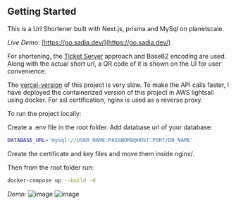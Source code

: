 ## Getting Started
This is a Url Shortener built with Next.js, prisma and MySql on planetscale.

*Live Demo*: [https://go.sadia.dev/](https://go.sadia.dev/)

For shortening, the [Ticket Server](https://code.flickr.net/2010/02/08/ticket-servers-distributed-unique-primary-keys-on-the-cheap/) approach and Base62 encoding are used. Along with the actual short url, a QR code of it is shown on the UI for user convenience.

The [vercel-version](https://blinkify.vercel.app/) of this project is very slow. To make the API calls faster, I have deployed the containerized version of this project in AWS lightsail using docker. For ssl certification, nginx is used as a reverse proxy.

To run the project locally:

Create a .env file in the root folder. Add database url of your database:
```bash
DATABASE_URL='mysql://USER_NAME:PASSWORD@HOST:PORT/DB_NAME'
```
Create the certificate and key files and move them inside nginx/.

Then from the root folder 
run:

```bash
docker-compose up --build -d
```
*Demo:*
![image](https://user-images.githubusercontent.com/38729047/227378428-ff2dda40-7ae1-4e9f-a090-ea9a8d5048b1.png)
![image](https://user-images.githubusercontent.com/38729047/227378535-07221a5f-30fa-40c2-a0f8-cb9ac8dea569.png)



